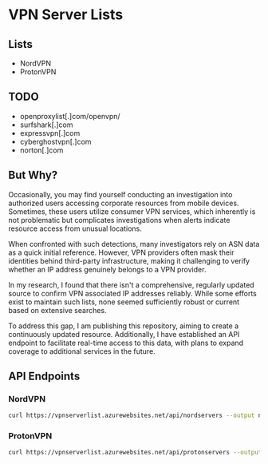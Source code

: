 # VPN Server Lists

## Lists

* NordVPN
* ProtonVPN

## TODO

* openproxylist[.]com/openvpn/
* surfshark[.]com
* expressvpn[.]com
* cyberghostvpn[.]com
* norton[.]com

## But Why?

Occasionally, you may find yourself conducting an investigation into authorized users accessing corporate resources from mobile devices. Sometimes, these users utilize consumer VPN services, which inherently is not problematic but complicates investigations when alerts indicate resource access from unusual locations.

When confronted with such detections, many investigators rely on ASN data as a quick initial reference. However, VPN providers often mask their identities behind third-party infrastructure, making it challenging to verify whether an IP address genuinely belongs to a VPN provider.

In my research, I found that there isn't a comprehensive, regularly updated source to confirm VPN associated IP addresses reliably. While some efforts exist to maintain such lists, none seemed sufficiently robust or current based on extensive searches.

To address this gap, I am publishing this repository, aiming to create a continuously updated resource. Additionally, I have established an API endpoint to facilitate real-time access to this data, with plans to expand coverage to additional services in the future.


## API Endpoints

### NordVPN
```sh
curl https://vpnserverlist.azurewebsites.net/api/nordservers --output nord.json
```

### ProtonVPN
```sh
curl https://vpnserverlist.azurewebsites.net/api/protonservers --output proton.json
```